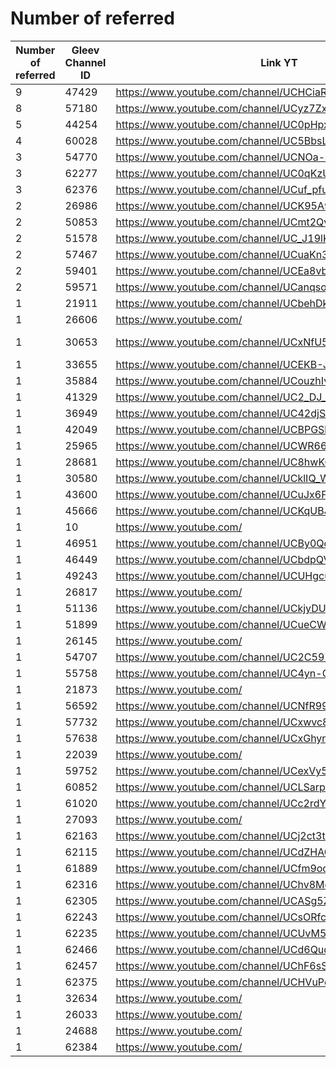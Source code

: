 # Number of referred

| Number of referred | Gleev Channel ID | Link YT | Status | Subscribers YT |
| --- | --- | --- | --- | --- |
| 9 | 47429 | https://www.youtube.com/channel/UCHCiaRsqvtMriZlVxYMP5ig | Diamond | 1430000 |
| 8 | 57180 | https://www.youtube.com/channel/UCyz7Zxr8QXi1QxJDpRAKBaQ | Bronze | 589 |
| 5 | 44254 | https://www.youtube.com/channel/UC0pHpxSt_4gd63WylQL0cVQ | Diamond | 1280000 |
| 4 | 60028 | https://www.youtube.com/channel/UC5BbsL9b0rxskjabyVVIuBw | Bronze | 51 |
| 3 | 54770 | https://www.youtube.com/channel/UCNOa-cO16ghIbnFnReO5zEQ | Diamond | 430000 |
| 3 | 62277 | https://www.youtube.com/channel/UC0qKzUCD1AOOj88sPQlWmwA | Bronze | 67 |
| 3 | 62376 | https://www.youtube.com/channel/UCuf_pfuFnueJM9M3mzcUAKg | Bronze | 2000 |
| 2 | 26986 | https://www.youtube.com/channel/UCK95A90P0zy6-OaHQ6TI8WQ | Silver | 46400 |
| 2 | 50853 | https://www.youtube.com/channel/UCmt2QvFBNQlMzw_5sgLPFnQ | Gold | 191000 |
| 2 | 51578 | https://www.youtube.com/channel/UC_J19lKignAGeeQE8LRkVwQ | Gold | 128000 |
| 2 | 57467 | https://www.youtube.com/channel/UCuaKn3PojvVxBo0qxwEq7DA | Bronze | 458 |
| 2 | 59401 | https://www.youtube.com/channel/UCEa8vbIgqDdP6izD713zRVA | Bronze | 1480 |
| 2 | 59571 | https://www.youtube.com/channel/UCanqsoSpjj0t4kGg60xIdAw | Bronze | 271 |
| 1 | 21911 | https://www.youtube.com/channel/UCbehDkiZtVDh4821XpnlCyQ | Bronze | 63 |
| 1 | 26606 | https://www.youtube.com/ | 0 |  |
| 1 | 30653 | https://www.youtube.com/channel/UCxNfU5SSI-Ks3wPVfYtsQ_w | Opted Out | 680 |
| 1 | 33655 | https://www.youtube.com/channel/UCEKB-JkRsDWrQ56m6YCfrvQ | Bronze | 302 |
| 1 | 35884 | https://www.youtube.com/channel/UCouzhIv4X56jAaOCzYc8qzg | Bronze | 2450 |
| 1 | 41329 | https://www.youtube.com/channel/UC2_DJ_uihBnUDdzqbzPVBtA | Bronze | 288 |
| 1 | 36949 | https://www.youtube.com/channel/UC42djSYLdBdg2aQTiMgZiLA | Gold | 6940 |
| 1 | 42049 | https://www.youtube.com/channel/UCBPGSbZZ-ORdqrt2-tOrO9w | Gold | 139000 |
| 1 | 25965 | https://www.youtube.com/channel/UCWR66mkt9ovREiEyI3xC_Yg | Gold | 4650 |
| 1 | 28681 | https://www.youtube.com/channel/UC8hwKOpLxm-VHgpO_y4aSFg | Bronze | 526 |
| 1 | 30580 | https://www.youtube.com/channel/UCklIQ_Wk1_BTZFjOYdcs4MQ | Bronze | 2450 |
| 1 | 43600 | https://www.youtube.com/channel/UCuJx6FlSRTGRVVAJQ4E9IMg | Gold | 27300 |
| 1 | 45666 | https://www.youtube.com/channel/UCKqUBJbiVEFIK43ZP8x20QQ | Rejected | 78 |
| 1 | 10 | https://www.youtube.com/ | 0 |  |
| 1 | 46951 | https://www.youtube.com/channel/UCBy0QdmqT0AdNqjib3ynAgQ | Silver | 2800 |
| 1 | 46449 | https://www.youtube.com/channel/UCbdpQVwM6iyAe2VpAnFTBxw | Gold | 3590000 |
| 1 | 49243 | https://www.youtube.com/channel/UCUHgcuvYUwttB7hD0qjCf_A | Gold | 30400 |
| 1 | 26817 | https://www.youtube.com/ | 0 |  |
| 1 | 51136 | https://www.youtube.com/channel/UCkjyDUG99WZ2wyvENaeqgKg | Silver | 14300 |
| 1 | 51899 | https://www.youtube.com/channel/UCueCWWQOcEi67xMd7zt3y7g | Bronze | 4710 |
| 1 | 26145 | https://www.youtube.com/ | 0 |  |
| 1 | 54707 | https://www.youtube.com/channel/UC2C597pKIpGMwNtdK6UG9xQ | Gold | 201000 |
| 1 | 55758 | https://www.youtube.com/channel/UC4yn-C-YVF5aN3k5Np1asyg | Bronze | 143 |
| 1 | 21873 | https://www.youtube.com/ | 0 |  |
| 1 | 56592 | https://www.youtube.com/channel/UCNfR995bgAbZnWBCB8Vun5g | Bronze | 3890 |
| 1 | 57732 | https://www.youtube.com/channel/UCxwvc86Gi0Cm8oXFIXSGbKQ | Bronze | 151 |
| 1 | 57638 | https://www.youtube.com/channel/UCxGhynzJaEkooQRmO1Dq5Ig | Rejected | 4000 |
| 1 | 22039 | https://www.youtube.com/ | 0 |  |
| 1 | 59752 | https://www.youtube.com/channel/UCexVy5nFfl5QIk86mjaKcUA | Rejected | 62 |
| 1 | 60852 | https://www.youtube.com/channel/UCLSarp-7egMEpuXVhBAzK0w | Bronze | 6080 |
| 1 | 61020 | https://www.youtube.com/channel/UCc2rdYYaxsqn_5D-Q5FHTqg | Bronze | 1530 |
| 1 | 27093 | https://www.youtube.com/ | 0 |  |
| 1 | 62163 | https://www.youtube.com/channel/UCj2ct3tr0VdXbiEMSSgo2-Q | Bronze | 7180 |
| 1 | 62115 | https://www.youtube.com/channel/UCdZHAQVRl5IaaGUnvo_ovrw | Bronze | 1000 |
| 1 | 61889 | https://www.youtube.com/channel/UCfm9ocWb1jmCBgL48LlC6Jg | Bronze | 38700 |
| 1 | 62316 | https://www.youtube.com/channel/UChv8MdOn-ZBWa49XFBiIoMw | Bronze | 401 |
| 1 | 62305 | https://www.youtube.com/channel/UCASg5Z-lil-PMujGt5i2eUg | Rejected | 533 |
| 1 | 62243 | https://www.youtube.com/channel/UCsORfcw5riogsNK7H_1ByEA | Bronze | 1310 |
| 1 | 62235 | https://www.youtube.com/channel/UCUvM5Om_nhfT_6LtB9cWe7w | Bronze | 59 |
| 1 | 62466 | https://www.youtube.com/channel/UCd6Qudj72rrGUnViTKXyfKg | Rejected | 55 |
| 1 | 62457 | https://www.youtube.com/channel/UChF6sSPKZ0fltRBOoIEX8-A | Rejected | 147 |
| 1 | 62375 | https://www.youtube.com/channel/UCHVuPorAoxgvigPYf3FfMtg | Rejected | 91 |
| 1 | 32634 | https://www.youtube.com/ | 0 |  |
| 1 | 26033 | https://www.youtube.com/ | 0 |  |
| 1 | 24688 | https://www.youtube.com/ | 0 |  |
| 1 | 62384 | https://www.youtube.com/ | 0 |  |